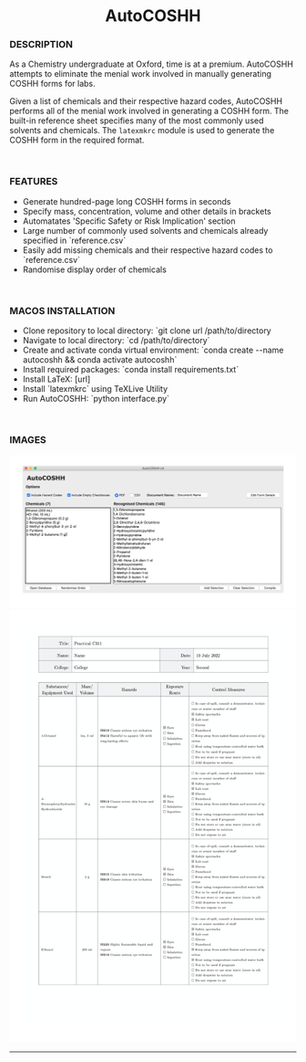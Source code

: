 <h1 align = "center">AutoCOSHH</h1>

<h3>DESCRIPTION</h3>
As a Chemistry undergraduate at Oxford, time is at a premium. AutoCOSHH attempts to eliminate the menial work involved in manually generating COSHH forms for labs.

Given a list of chemicals and their respective hazard codes, AutoCOSHH performs all of the menial work involved in generating a COSHH form. The built-in reference sheet specifies many of the most commonly used solvents and chemicals. The `latexmkrc` module is used to generate the COSHH form in the required format.

</br>
<h3>FEATURES</h3>
<ul> 
    <li>Generate hundred-page long COSHH forms in seconds</li>
    <li>Specify mass, concentration, volume and other details in brackets</li>
    <li>Automatates 'Specific Safety or Risk Implication' section</li>
    <li>Large number of commonly used solvents and chemicals already specified in `reference.csv`</li>
    <li>Easily add missing chemicals and their respective hazard codes to `reference.csv`</li>
    <li>Randomise display order of chemicals</li>
</ul>

</br>
<h3>MACOS INSTALLATION</h3>
<ul> 
    <li>Clone repository to local directory: `git clone url /path/to/directory</li>
    <li>Navigate to local directory: `cd /path/to/directory`</li>
    <li>Create and activate conda virtual environment: `conda create --name autocoshh && conda activate autocoshh`</li>
    <li>Install required packages: `conda install requirements.txt`</li>
    <li>Install LaTeX: [url]</li>
    <li>Install `latexmkrc` using TeXLive Utility</li>
    <li>Run AutoCOSHH: `python interface.py`</li>
</ul>

</br>
<h3>IMAGES</h3>

![projectimage](https://github.com/aymannel/autocoshh/blob/master/img/autocoshh.png?raw=true)
![projectimage](https://github.com/aymannel/autocoshh/blob/master/img/form.png?raw=true)

<hr>
